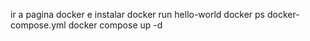 ir a pagina docker e instalar
docker run hello-world
docker ps 
docker-compose.yml
docker compose up -d

